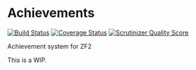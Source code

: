 Achievements
============

[![Build Status](https://travis-ci.org/AxaliaN/Achievements.png?branch=master)](https://travis-ci.org/AxaliaN/Achievements) [![Coverage Status](https://coveralls.io/repos/AxaliaN/Achievements/badge.png)](https://coveralls.io/r/AxaliaN/Achievements) [![Scrutinizer Quality Score](https://scrutinizer-ci.com/g/AxaliaN/Achievements/badges/quality-score.png?s=63b02fd158632411ad67a24f000fc84aa3967d7e)](https://scrutinizer-ci.com/g/AxaliaN/Achievements/)

Achievement system for ZF2

This is a WIP.
